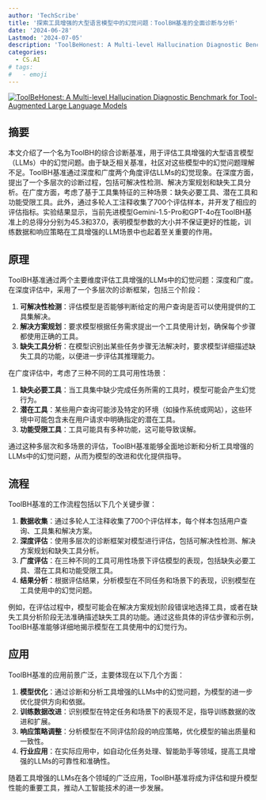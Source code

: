 ```yaml
---
author: 'TechScribe'
title: '探索工具增强的大型语言模型中的幻觉问题：ToolBH基准的全面诊断与分析'
date: '2024-06-28'
Lastmod: '2024-07-05'
description: 'ToolBeHonest: A Multi-level Hallucination Diagnostic Benchmark for Tool-Augmented Large Language Models'
categories:
  - CS.AI
# tags:
#   - emoji
---
```


[![ToolBeHonest: A Multi-level Hallucination Diagnostic Benchmark for Tool-Augmented Large Language Models](https://arxiv-research-1301205113.cos.ap-guangzhou.myqcloud.com/images/2406.20015v1.pdf_0.jpg)](https://arxiv.org/abs/2406.20015v1)

## 摘要

本文介绍了一个名为ToolBH的综合诊断基准，用于评估工具增强的大型语言模型（LLMs）中的幻觉问题。由于缺乏相关基准，社区对这些模型中的幻觉问题理解不足。ToolBH基准通过深度和广度两个角度评估LLMs的幻觉现象。在深度方面，提出了一个多层次的诊断过程，包括可解决性检测、解决方案规划和缺失工具分析。在广度方面，考虑了基于工具集特征的三种场景：缺失必要工具、潜在工具和功能受限工具。此外，通过多轮人工注释收集了700个评估样本，并开发了相应的评估指标。实验结果显示，当前先进模型Gemini-1.5-Pro和GPT-4o在ToolBH基准上的总得分分别为45.3和37.0，表明模型参数的大小并不保证更好的性能，训练数据和响应策略在工具增强的LLM场景中也起着至关重要的作用。<!--more-->

## 原理

ToolBH基准通过两个主要维度评估工具增强的LLMs中的幻觉问题：深度和广度。在深度评估中，采用了一个多层次的诊断框架，包括三个阶段：
1. **可解决性检测**：评估模型是否能够判断给定的用户查询是否可以使用提供的工具集解决。
2. **解决方案规划**：要求模型根据任务需求提出一个工具使用计划，确保每个步骤都使用正确的工具。
3. **缺失工具分析**：在模型识别出某些任务步骤无法解决时，要求模型详细描述缺失工具的功能，以便进一步评估其推理能力。

在广度评估中，考虑了三种不同的工具可用性场景：
1. **缺失必要工具**：当工具集中缺少完成任务所需的工具时，模型可能会产生幻觉行为。
2. **潜在工具**：某些用户查询可能涉及特定的环境（如操作系统或网站），这些环境中可能包含未在用户请求中明确指定的潜在工具。
3. **功能受限工具**：工具可能具有多种功能，这可能导致误解。

通过这种多层次和多场景的评估，ToolBH基准能够全面地诊断和分析工具增强的LLMs中的幻觉问题，从而为模型的改进和优化提供指导。

## 流程

ToolBH基准的工作流程包括以下几个关键步骤：
1. **数据收集**：通过多轮人工注释收集了700个评估样本，每个样本包括用户查询、工具集和解决方案。
2. **深度评估**：使用多层次的诊断框架对模型进行评估，包括可解决性检测、解决方案规划和缺失工具分析。
3. **广度评估**：在三种不同的工具可用性场景下评估模型的表现，包括缺失必要工具、潜在工具和功能受限工具。
4. **结果分析**：根据评估结果，分析模型在不同任务和场景下的表现，识别模型在工具使用中的幻觉问题。

例如，在评估过程中，模型可能会在解决方案规划阶段错误地选择工具，或者在缺失工具分析阶段无法准确描述缺失工具的功能。通过这些具体的评估步骤和示例，ToolBH基准能够详细地揭示模型在工具使用中的幻觉行为。

## 应用

ToolBH基准的应用前景广泛，主要体现在以下几个方面：
1. **模型优化**：通过诊断和分析工具增强的LLMs中的幻觉问题，为模型的进一步优化提供方向和依据。
2. **训练数据改进**：识别模型在特定任务和场景下的表现不足，指导训练数据的改进和扩展。
3. **响应策略调整**：分析模型在不同评估阶段的响应策略，优化模型的输出质量和一致性。
4. **行业应用**：在实际应用中，如自动化任务处理、智能助手等领域，提高工具增强的LLMs的可靠性和准确性。

随着工具增强的LLMs在各个领域的广泛应用，ToolBH基准将成为评估和提升模型性能的重要工具，推动人工智能技术的进一步发展。